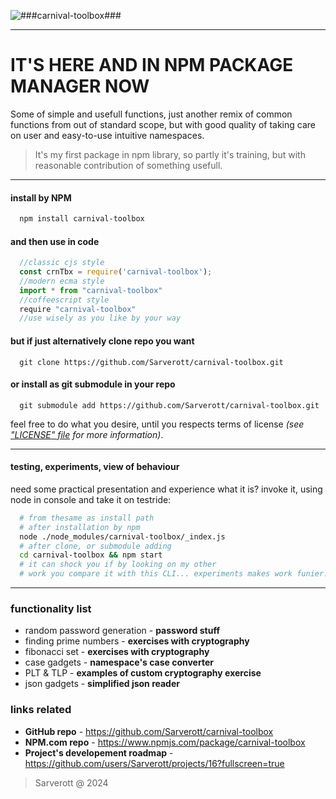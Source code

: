 ![###carnival-toolbox###][header-picture-logo]

---

# IT'S HERE AND IN NPM PACKAGE MANAGER NOW
Some of simple and usefull functions,
just another remix of common functions
from out of standard scope, but with good
quality of taking care on user
and easy-to-use intuitive namespaces.
> It's my first package in npm library, so partly
> it's training, but with reasonable contribution
> of something usefull.

---

#### install by NPM
```sh
  npm install carnival-toolbox
```
#### and then use in code
```javascript
  //classic cjs style
  const crnTbx = require('carnival-toolbox');
  //modern ecma style
  import * from "carnival-toolbox"
  //coffeescript style
  require "carnival-toolbox"
  //use wisely as you like by your way
```
#### but if just alternatively clone repo you want
```
  git clone https://github.com/Sarverott/carnival-toolbox.git
```
#### or install as git submodule in your repo
```
  git submodule add https://github.com/Sarverott/carnival-toolbox.git
```

feel free to do what you desire, until you respects terms of license _(see ["LICENSE" file](./LICENSE) for more information)_.

---

#### testing, experiments, view of behaviour
need some practical presentation and experience what it is? invoke it, using node in console and take it on testride:

```sh
  # from thesame as install path
  # after installation by npm
  node ./node_modules/carnival-toolbox/_index.js
  # after clone, or submodule adding
  cd carnival-toolbox && npm start
  # it can shock you if by looking on my other
  # work you compare it with this CLI... experiments makes work funier!
```

---

### functionality list
- random password generation - **password stuff**
- finding prime numbers - **exercises with cryptography**
- fibonacci set - **exercises with cryptography**
- case gadgets - **namespace's case converter**
- PLT & TLP - **examples of custom cryptography exercise**
- json gadgets - **simplified json reader**

### links related
- __GitHub repo__ - https://github.com/Sarverott/carnival-toolbox
- __NPM.com repo__ - https://www.npmjs.com/package/carnival-toolbox
- __Project's developement roadmap__ - https://github.com/users/Sarverott/projects/16?fullscreen=true

> Sarverott @ 2024

[header-picture-logo]: https://64.media.tumblr.com/14cb2c2a576ab5cd1cefcd2ec5a2fe5e/6731a5ed7242f36a-40/s1280x1920/1024d02a13283e30c1c4fae123ee8d05ce6dd8b8.pnj
